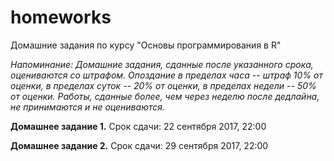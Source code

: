 # homeworks

Домашние задания по курсу "Основы программирования в R"

*Напоминание: Домашние задания, сданные после указанного срока, оцениваются со штрафом. Опоздание в пределах часа -- штраф 10% от оценки, в пределах суток -- 20% от оценки, в пределах недели -- 50% от оценки. Работы, сданные более, чем через неделю после дедлайна, не принимаются и не оцениваются.*

**Домашнее задание 1.** Срок сдачи: 22 сентября 2017, 22:00

**Домашнее задание 2.** Срок сдачи: 29 сентября 2017, 22:00
